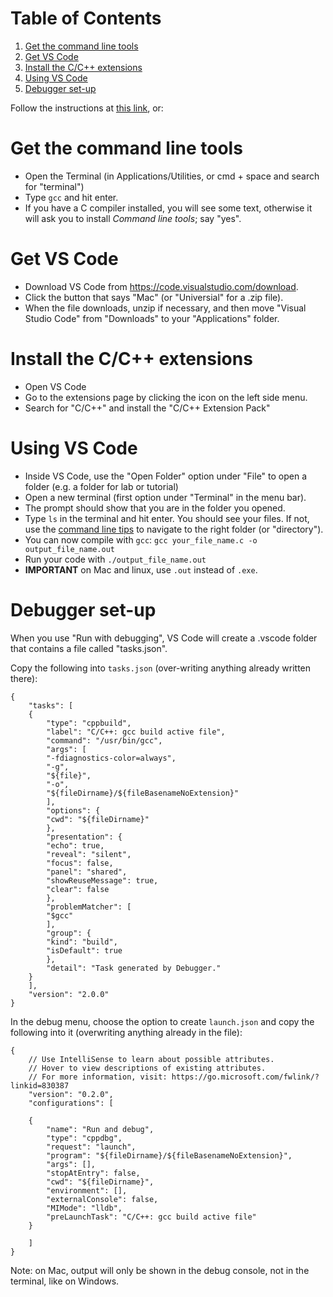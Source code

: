 
# Table of Contents

1.  [Get the command line tools](#orgbcb5853)
2.  [Get VS Code](#org37e72ae)
3.  [Install the C/C++ extensions](#orga1d4d40)
4.  [Using VS Code](#org3b37652)
5.  [Debugger set-up](#orgab6fb9e)

Follow the instructions at [this link](https://www.cs.auckland.ac.nz/~paul/C/Mac/), or:


<a id="orgbcb5853"></a>

# Get the command line tools

-   Open the Terminal (in Applications/Utilities, or cmd + space and search for "terminal")
-   Type `gcc` and hit enter.
-   If you have a C compiler installed, you will see some text, otherwise it will ask you to install *Command line tools*; say "yes".


<a id="org37e72ae"></a>

# Get VS Code

-   Download VS Code from <https://code.visualstudio.com/download>.
-   Click the button that says "Mac" (or "Universial" for a .zip file).
-   When the file downloads, unzip if necessary, and then move "Visual Studio Code" from "Downloads" to your "Applications" folder.


<a id="orga1d4d40"></a>

# Install the C/C++ extensions

-   Open VS Code
-   Go to the extensions page by clicking the icon on the left side menu.
-   Search for "C/C++" and install the "C/C++ Extension Pack"


<a id="org3b37652"></a>

# Using VS Code

-   Inside VS Code, use the "Open Folder" option under "File" to open a folder (e.g. a folder for lab or tutorial)
-   Open a new terminal (first option under "Terminal" in the menu bar).
-   The prompt should show that you are in the folder you opened.
-   Type `ls` in the terminal and hit enter. You should see your files. If not, use the [command line tips](<https://github.com/anewgithubname/MATH10017-2022/blob/main/commandline_tips/tips.md>) to navigate to the right folder (or "directory").
-   You can now compile with `gcc`: `gcc your_file_name.c -o output_file_name.out`
-   Run your code with `./output_file_name.out`
-   **IMPORTANT** on Mac and linux, use `.out` instead of `.exe`.


<a id="orgab6fb9e"></a>

# Debugger set-up

When you use "Run with debugging", VS Code will create a .vscode folder that contains a file called "tasks.json".

Copy the following into `tasks.json` (over-writing anything already written there):

    {
        "tasks": [
    	{
    	    "type": "cppbuild",
    	    "label": "C/C++: gcc build active file",
    	    "command": "/usr/bin/gcc",
    	    "args": [
    		"-fdiagnostics-color=always",
    		"-g",
    		"${file}",
    		"-o",
    		"${fileDirname}/${fileBasenameNoExtension}"
    	    ],
    	    "options": {
    		"cwd": "${fileDirname}"
    	    },
    	    "presentation": {
    		"echo": true,
    		"reveal": "silent",
    		"focus": false,
    		"panel": "shared",
    		"showReuseMessage": true,
    		"clear": false
    	    },
    	    "problemMatcher": [
    		"$gcc"
    	    ],
    	    "group": {
    		"kind": "build",
    		"isDefault": true
    	    },
    	    "detail": "Task generated by Debugger."
    	}
        ],
        "version": "2.0.0"
    }

In the debug menu, choose the option to create `launch.json` and copy the following into it (overwriting anything already in the file):

    {
        // Use IntelliSense to learn about possible attributes.
        // Hover to view descriptions of existing attributes.
        // For more information, visit: https://go.microsoft.com/fwlink/?linkid=830387
        "version": "0.2.0",
        "configurations": [
    
    	{
    	    "name": "Run and debug",
    	    "type": "cppdbg",
    	    "request": "launch",
    	    "program": "${fileDirname}/${fileBasenameNoExtension}",
    	    "args": [],
    	    "stopAtEntry": false,
    	    "cwd": "${fileDirname}",
    	    "environment": [],
    	    "externalConsole": false,
    	    "MIMode": "lldb",
    	    "preLaunchTask": "C/C++: gcc build active file"
    	}
    
        ]
    }

Note: on Mac, output will only be shown in the debug console, not in the terminal, like on Windows.
